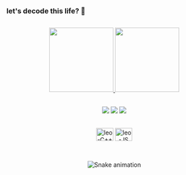 ### let's decode this life? 🤯 



##
<div align="center">
  <a href="https://github.com/leonardoreiss">
  <img height="150em" src="https://github-readme-stats.vercel.app/api?username=leonardoreiss&show_icons=true&theme=dracula&include_all_commits=true&count_private=true"/>
  <img height="150em" src="https://github-readme-stats.vercel.app/api/top-langs/?username=leonardoreiss&layout=compact&langs_count=7&theme=dracula"/>
</div>

  <div align="center" valign="top"><br> 
  
  <a href="https://www.instagram.com/leonardo.reis" target="_blank"><img src="https://img.shields.io/badge/-Instagram-%23E4405F?style=for-the-badge&logo=instagram&logoColor=white" target="_blank"></a>
  <a href = "mailto:tpreiscarrasco@gmail.com"><img src="https://img.shields.io/badge/-Gmail-%23333?style=for-the-badge&logo=gmail&logoColor=white" target="_blank"></a>
  <a href="https://www.linkedin.com/in/leonardo-reis-68b036187/" target="_blank"><img src="https://img.shields.io/badge/-LinkedIn-%230077B5?style=for-the-badge&logo=linkedin&logoColor=white" target="_blank"></a> 
<div align="center" valign="top"><br>
  <img align="center" alt="leo-C++" height="30" width="40" src="https://cdn.jsdelivr.net/gh/devicons/devicon/icons/cplusplus/cplusplus-plain.svg">
  <img align="center" alt="leo-JS" height="30" width="40" src="https://cdn.jsdelivr.net/gh/devicons/devicon/icons/javascript/javascript-plain.svg">
</div><br>
 
  ##
    
  ![Snake animation](https://github.com/leonardoreiss/leonardoreiss/blob/output/github-contribution-grid-snake.svg)
  
</div>
